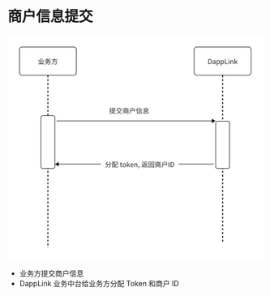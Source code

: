 # 商户信息提交

![img.png](../images/centralized-wallet-1.png)

- 业务方提交商户信息
- DappLink 业务中台给业务方分配 Token 和商户 ID